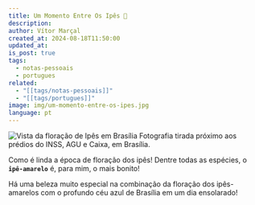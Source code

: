 ```yaml
---
title: Um Momento Entre Os Ipês 🌼
description: 
author: Vítor Marçal
created_at: 2024-08-18T11:50:00
updated_at: 
is_post: true
tags:
  - notas-pessoais
  - portugues
related:
  - "[[tags/notas-pessoais]]"
  - "[[tags/portugues]]"
image: img/um-momento-entre-os-ipes.jpg
language: pt
---
```


![Vista da floração de  Ipês em Brasília](img/um-momento-entre-os-ipes.jpg)
Fotografia tirada próximo aos prédios do INSS, AGU e Caixa, em Brasília.

Como é linda a época de floração dos ipês! Dentre todas as espécies, o **`ipê-amarelo`** é, para mim, o mais bonito!

Há uma beleza muito especial na combinação da floração dos ipês-amarelos com o profundo céu azul de Brasília em um dia ensolarado!